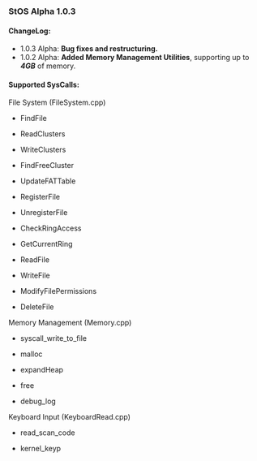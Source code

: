 ### **StOS Alpha 1.0.3**  
#### **ChangeLog:**  
- 1.0.3 Alpha: **Bug fixes and restructuring.**
- 1.0.2 Alpha: **Added Memory Management Utilities**, supporting up to **_4GB_** of memory.  



#### **Supported SysCalls:**

File System (FileSystem.cpp)

- FindFile

- ReadClusters

- WriteClusters

- FindFreeCluster

- UpdateFATTable

- RegisterFile

- UnregisterFile

- CheckRingAccess

- GetCurrentRing

- ReadFile

- WriteFile

- ModifyFilePermissions

- DeleteFile

Memory Management (Memory.cpp)

- syscall_write_to_file

- malloc

- expandHeap

- free

- debug_log

Keyboard Input (KeyboardRead.cpp)

- read_scan_code

- kernel_keyp

